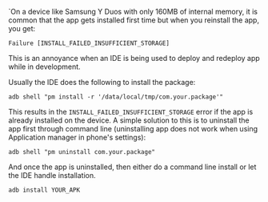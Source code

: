 `On a device like Samsung Y Duos with only 160MB of internal memory, it is common that the app gets installed first time but when you reinstall the app, you get:

`Failure [INSTALL_FAILED_INSUFFICIENT_STORAGE]`

This is an annoyance when an IDE is being used to deploy and redeploy app while in development. 

Usually the IDE does the following to install the package:

`adb shell "pm install -r '/data/local/tmp/com.your.package'"`

This results in the `INSTALL_FAILED_INSUFFICIENT_STORAGE` error if the app is already installed on the device. A simple solution to this is to uninstall the app first through command line (uninstalling app does not work when using Application manager in phone's settings):

`adb shell "pm uninstall com.your.package"`

And once the app is uninstalled, then either do a command line install or let the IDE handle installation.

`adb install YOUR_APK`